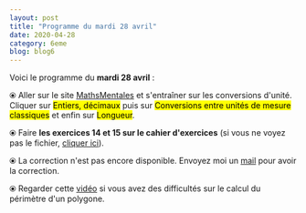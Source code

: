 ```yaml
---
layout: post
title: "Programme du mardi 28 avril"
date: 2020-04-28
category: 6eme
blog: blog6
---
```


Voici le programme du <b>mardi 28 avril</b> :

⦿ Aller sur le site <a href="http://mathsmentales.net/">MathsMentales</a> et s'entraîner sur les conversions d'unité.
<br>
Cliquer sur <mark>Entiers, décimaux</mark> puis sur <mark>Conversions entre unités de mesure classiques</mark> et enfin sur <mark>Longueur</mark>.
 
⦿ Faire <b>les exercices 14 et 15 sur le cahier d'exercices</b> (si vous ne voyez pas le fichier, <a href="/exercices/6eme/6eme_exercices_mardi_28_avril_2020.pdf">cliquer ici</a>). 

<object data="/exercices/6eme/6eme_exercices_mardi_28_avril_2020.pdf" width="100%" height="500" type='application/pdf'></object>

⦿ La correction n'est pas encore disponible. Envoyez moi un <a href="mailto:benjamindang2015@gmail.com">mail</a> pour avoir la correction.

⦿ Regarder cette <a class="video" href="https://youtu.be/w7n638xdT6E">vidéo</a> si vous avez des difficultés sur le calcul du périmètre d'un polygone.
